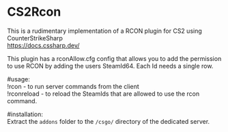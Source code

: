 # CS2Rcon  
  
This is a rudimentary implementation of a RCON plugin for CS2 using CounterStrikeSharp  
<https://docs.cssharp.dev/>
  
This plugin has a rconAllow.cfg config that allows you to add the permission to use RCON by adding the users SteamId64. Each Id needs a single row.
  
#usage:  
!rcon - to run server commands from the client  
!rconreload - to reload the SteamIds that are allowed to use the rcon command.  
  
#installation:  
Extract the `addons` folder to the `/csgo/` directory of the dedicated server.  
